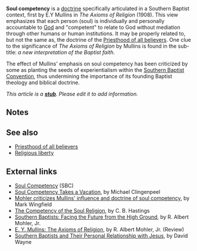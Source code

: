**Soul competency** is a [doctrine](Doctrine "Doctrine")
specifically articulated in a Southern Baptist context, first by
E.Y Mullins in *The Axioms of Religion* (1908). This view
emphasizes that each person (soul) is individually and personally
accountable to [God](God "God") and "competent" to relate to God
without mediation through other humans or human institutions. It
may be properly related to, but not the same as, the doctrine of
the
[Priesthood of all believers](Priesthood_of_all_believers "Priesthood of all believers").
One clue to the significance of *The Axioms of Religion* by Mullins
is found in the sub-title:
*a new interpretation of the Baptist faith*.

The effect of Mullins' emphasis on soul competency has been
criticized by some as planting the seeds of experientialism within
the
[Southern Baptist Convention](Southern_Baptist_Convention "Southern Baptist Convention"),
thus undermining the importance of its founding Baptist theology
and biblical doctrine.

*This article is a **[stub](http://www.theopedia.com/Category:Theopedia_stubs "Category:Theopedia stubs")**. Please edit it to add information.*
## Notes

## See also

-   [Priesthood of all believers](Priesthood_of_all_believers "Priesthood of all believers")
-   [Religious liberty](index.php?title=Religious_liberty&action=edit&redlink=1 "Religious liberty (page does not exist)")

## External links

-   [Soul Competency](http://www.sbc.net/aboutus/pssoul.asp) (SBC)
-   [Soul Competency Takes a Vacation](http://www.txbc.org/1997Journals/Oct1997/Oct97SoulCompetency.htm),
    by Michael Clingenpeel
-   [Mohler criticizes Mullins' influence and doctrine of soul competency](http://www.baptiststandard.com/2000/4_17/pages/mohler.html),
    by Mark Wingfield
-   [The Competency of the Soul Religion](http://www.ministryserver.com/cbhastings/isbch02.htm),
    by C. B. Hastings
-   [Southern Baptists: Facing the Future from the High Ground](http://hwww.albertmohler.com/FidelitasRead.php?article=fidel031),
    by R. Albert Mohler, Jr.
-   [E. Y. Mullins: The Axioms of Religion](http://hwww.albertmohler.com/FidelitasRead.php?article=fidel041),
    by R. Albert Mohler, Jr. (Review)
-   [Southern Baptists and Their Personal Relationship with Jesus](http://jollyblogger.typepad.com/jollyblogger/2004/05/me_and_my_perso.html),
    by David Wayne



